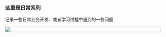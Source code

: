 ### 这里是日常系列
记录一些日常业务开发、或者学习过程中遇到的一些问题


<p align="center">
<div style='border:1px solid #ccc'><img src="../../public/normal.png"/></div>
</p>